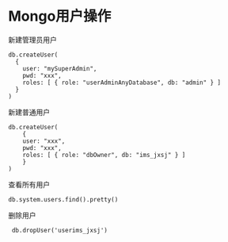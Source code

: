 # Mongo用户操作

新建管理员用户

	db.createUser(
	  {
		user: "mySuperAdmin",
		pwd: "xxx",
		roles: [ { role: "userAdminAnyDatabase", db: "admin" } ]
	  }
	)
新建普通用户

```
db.createUser(
    {
    user: "xxx",
    pwd: "xxx",
    roles: [ { role: "dbOwner", db: "ims_jxsj" } ]
    }
)
```

查看所有用户

```
db.system.users.find().pretty()
```

删除用户

```
 db.dropUser('userims_jxsj')
```




